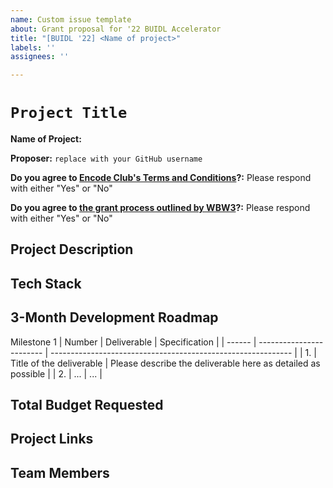 ```yaml
---
name: Custom issue template
about: Grant proposal for '22 BUIDL Accelerator
title: "[BUIDL '22] <Name of project>"
labels: ''
assignees: ''

---
```


# `Project Title`

**Name of Project:**

**Proposer:** `replace with your GitHub username`

**Do you agree to [Encode Club's Terms and Conditions](https://www.encode.club/terms-of-particpation)?:** Please respond with either "Yes" or "No"

**Do you agree to [the grant process outlined by WBW3](https://docs.google.com/document/d/1RhLYna5kBBhbkPEKq7xGg655RJIO5ZKOLvh2cHFfekM/edit?usp=sharing)?:** Please respond with either "Yes" or "No"

## Project Description

<!-- Please describe exactly what you are planning to build. Make sure to include the following: -->
<!-- - Start with the need or problem you are trying to solve with this project. -->
<!-- - Describe why your solution is going to adequately solve this problem. -->

## Tech Stack

<!-- Please describe what technologies will be used in this project and how you intend to implement them. -->

## 3-Month Development Roadmap

<!-- Please break up your development work for the next 3 months into a clear set of meaningful milestones. -->

<!-- For each milestone, please note: -->
<!-- - The software functionality that we can expect after the completion of this milestone -->
<!-- - How many people will be working on this milestone and their roles -->
<!-- - The amount of funding required for this milestone -->
<!-- - How much time this milestone will take to achieve -->

Milestone 1
| Number | Deliverable              | Specification                                                |
| ------ | ------------------------ | ------------------------------------------------------------ |
| 1.     | Title of the deliverable | Please describe the deliverable here as detailed as possible |
| 2.     | ...                      | ...                                                          |

## Total Budget Requested

<!--Sum up the total requested budget across all milestones, and include that figure here. -->

## Project Links

<!-- Please include links to wireframes, code repositories, live websites, etc that are relevant to this project. -->

## Team Members

<!-- For each team member, please include their name and GitHub or Twitter username: -->
<!-- - Team Member 1 -->
<!-- - Team Member 2 -->
<!-- - Team Member 3 -->
<!-- - ...
